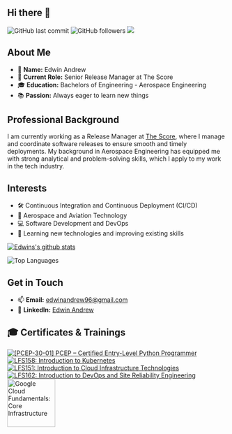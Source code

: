 ## Hi there 👋
![GitHub last commit](https://img.shields.io/github/last-commit/EdwinAndrew/EdwinAndrew?label=updated)
![GitHub followers](https://img.shields.io/github/followers/EdwinAndrew?label=GitHub%20followers)
![](https://komarev.com/ghpvc/?username=EdwinAndrew&color=red)
## About Me

- 🌟 **Name:** Edwin Andrew
- 💼 **Current Role:** Senior Release Manager at The Score
- 🎓 **Education:** Bachelors of Engineering - Aerospace Engineering
- 📚 **Passion:** Always eager to learn new things

## Professional Background

I am currently working as a Release Manager at [The Score](https://www.thescore.com/), where I manage and coordinate software releases to ensure smooth and timely deployments. My background in Aerospace Engineering has equipped me with strong analytical and problem-solving skills, which I apply to my work in the tech industry.

## Interests

- 🛠️ Continuous Integration and Continuous Deployment (CI/CD)
- 🚀 Aerospace and Aviation Technology
- 💻 Software Development and DevOps
- 📖 Learning new technologies and improving existing skills

[![Edwins's github stats](https://github-readme-stats.vercel.app/api?username=EdwinAndrew&show_icons=true&count_private=true)](https://github.com/EdwinAndrew)

![Top Languages](https://github-readme-stats.vercel.app/api/top-langs/?username=EdwinAndrew&layout=compact&theme=radical)

## Get in Touch

- 📫 **Email:** [edwinandrew96@gmail.com](mailto:edwinandrew96@gmail.com)
- 💼 **LinkedIn:** [Edwin Andrew](https://www.linkedin.com/in/edwin-andrew)


## 🎓 Certificates & Trainings

[![[PCEP-30-01] PCEP – Certified Entry-Level Python Programmer](https://images.credly.com/size/110x110/images/d8017c77-3cc0-4fdf-8e17-62e50632812e/bronze_1_small.png)](https://www.credly.com/badges/008ab14a-237e-406d-ad9e-de010129ff91/public_url)
[![LFS158: Introduction to Kubernetes](https://images.credly.com/size/110x110/images/4b5a8636-c554-482d-bbdc-7925fb3624c3/blob)](https://www.credly.com/badges/cb0561a3-715c-4dd0-8e66-20cd954b4d12/public_url)
[![LFS151: Introduction to Cloud Infrastructure Technologies](https://images.credly.com/size/110x110/images/c52b0e6e-e171-41c2-a459-b8e618ea1e72/blob)](https://www.credly.com/badges/cb0561a3-715c-4dd0-8e66-20cd954b4d12/public_url)
[![LFS162: Introduction to DevOps and Site Reliability Engineering](https://images.credly.com/size/110x110/images/2397c05c-eb0e-4b08-be97-9e8261d43125/blob)](https://www.credly.com/badges/0e80504c-49a6-46d6-bb61-ca2466936301/public_url)
<a href="https://www.cloudskillsboost.google/public_profiles/4d873d8c-5712-4865-b40c-8197ab2ce917/badges/9144191" title="Google Cloud Fundamentals: Core Infrastructure"><img src="https://cdn.qwiklabs.com/KkAaZnGQLrLsT45XOEFoOekpBlaUSt9BOMMVV2WOz7o%3D" width="110" height="110" alt="Google Cloud Fundamentals: Core Infrastructure"></a>

